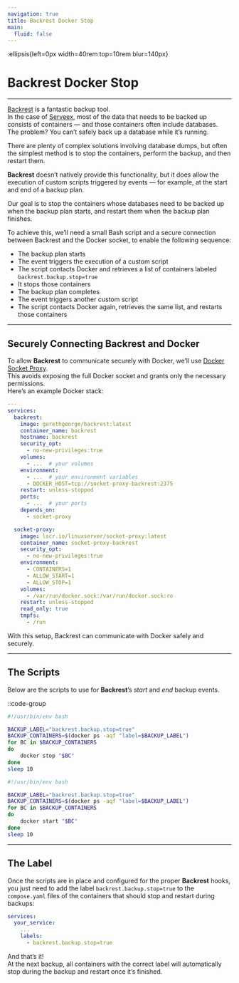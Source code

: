 ```yaml
---
navigation: true
title: Backrest Docker Stop
main:
  fluid: false
---
```

:ellipsis{left=0px width=40rem top=10rem blur=140px}

# Backrest Docker Stop
---

[Backrest](https://github.com/garethgeorge/backrest) is a fantastic backup tool.  
In the case of [Serveex](https://docu.djeex.fr/serveex/introduction), most of the data that needs to be backed up consists of containers — and those containers often include databases.  
The problem? You can’t safely back up a database while it’s running.  

There are plenty of complex solutions involving database dumps, but often the simplest method is to stop the containers, perform the backup, and then restart them.

**Backrest** doesn’t natively provide this functionality, but it does allow the execution of custom scripts triggered by events — for example, at the start and end of a backup plan.  

Our goal is to stop the containers whose databases need to be backed up when the backup plan starts, and restart them when the backup plan finishes.

To achieve this, we’ll need a small Bash script and a secure connection between Backrest and the Docker socket, to enable the following sequence:

- The backup plan starts  
- The event triggers the execution of a custom script  
- The script contacts Docker and retrieves a list of containers labeled `backrest.backup.stop=true`  
- It stops those containers  
- The backup plan completes  
- The event triggers another custom script  
- The script contacts Docker again, retrieves the same list, and restarts those containers  

---

## Securely Connecting Backrest and Docker

To allow **Backrest** to communicate securely with Docker, we’ll use [Docker Socket Proxy](https://github.com/linuxserver/docker-socket-proxy).  
This avoids exposing the full Docker socket and grants only the necessary permissions.  
Here’s an example Docker stack:

```yaml
---
services:
  backrest:
    image: garethgeorge/backrest:latest
    container_name: backrest
    hostname: backrest
    security_opt:
      - no-new-privileges:true
    volumes:
      - ...  # your volumes
    environment:
      - ...  # your environment variables
      - DOCKER_HOST=tcp://socket-proxy-backrest:2375
    restart: unless-stopped
    ports:
      - ...  # your ports
    depends_on:
      - socket-proxy

  socket-proxy:
    image: lscr.io/linuxserver/socket-proxy:latest
    container_name: socket-proxy-backrest
    security_opt:
      - no-new-privileges:true
    environment:
      - CONTAINERS=1
      - ALLOW_START=1
      - ALLOW_STOP=1
    volumes:
      - /var/run/docker.sock:/var/run/docker.sock:ro
    restart: unless-stopped
    read_only: true
    tmpfs:
      - /run
```

With this setup, Backrest can communicate with Docker safely and securely.

---

## The Scripts

Below are the scripts to use for **Backrest**’s *start* and *end* backup events.

::code-group
```sh [Stop]
#!/usr/bin/env bash

BACKUP_LABEL="backrest.backup.stop=true"
BACKUP_CONTAINERS=$(docker ps -aqf "label=$BACKUP_LABEL")
for BC in $BACKUP_CONTAINERS
do
    docker stop "$BC"
done
sleep 10
```

```sh [Start]
#!/usr/bin/env bash

BACKUP_LABEL="backrest.backup.stop=true"
BACKUP_CONTAINERS=$(docker ps -aqf "label=$BACKUP_LABEL")
for BC in $BACKUP_CONTAINERS
do
    docker start "$BC"
done
sleep 10
```

---

## The Label

Once the scripts are in place and configured for the proper **Backrest** hooks, you just need to add the label `backrest.backup.stop=true` to the `compose.yaml` files of the containers that should stop and restart during backups:

```yaml
services:
  your_service:
    ...
    labels:
      - backrest.backup.stop=true
```

And that’s it!  
At the next backup, all containers with the correct label will automatically stop during the backup and restart once it’s finished.
